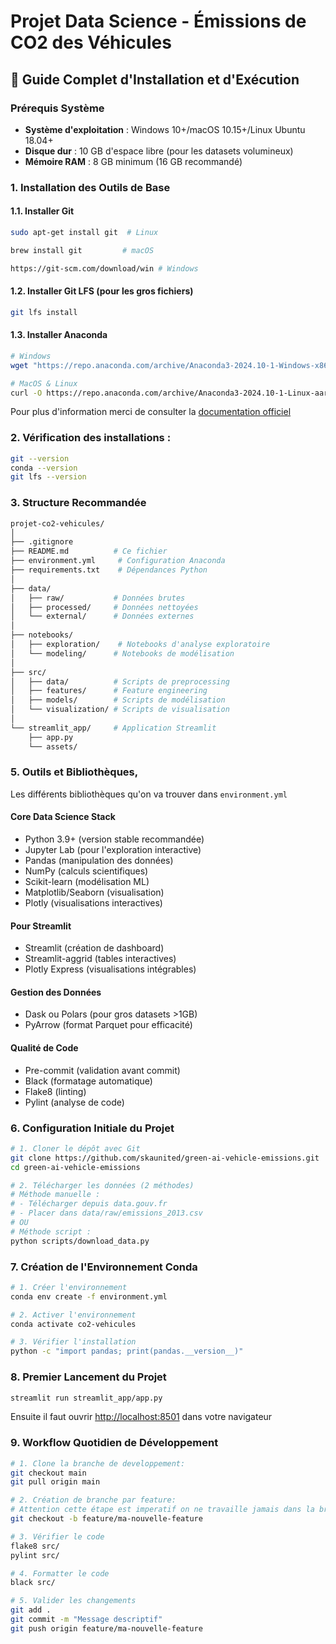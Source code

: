 # Projet Data Science - Émissions de CO2 des Véhicules

## 🚀 Guide Complet d'Installation et d'Exécution

### Prérequis Système
- **Système d'exploitation** : Windows 10+/macOS 10.15+/Linux Ubuntu 18.04+
- **Disque dur** : 10 GB d'espace libre (pour les datasets volumineux)
- **Mémoire RAM** : 8 GB minimum (16 GB recommandé)

### 1. Installation des Outils de Base

#### 1.1. Installer Git
```bash 
sudo apt-get install git  # Linux
```

```bash 
brew install git         # macOS
```

```bash 
https://git-scm.com/download/win # Windows
```

#### 1.2. Installer Git LFS (pour les gros fichiers)

```bash 
git lfs install
```

#### 1.3. Installer Anaconda

```bash
# Windows
wget "https://repo.anaconda.com/archive/Anaconda3-2024.10-1-Windows-x86_64.exe" -outfile "./Downloads/Anaconda3-2024.10-1-Windows-x86_64.exe"  
```

```bash
# MacOS & Linux
curl -O https://repo.anaconda.com/archive/Anaconda3-2024.10-1-Linux-aarch64.sh
```
Pour plus d'information merci de consulter la [documentation officiel](https://www.anaconda.com/docs/getting-started/anaconda/install)

### 2. Vérification des installations :

```bash
git --version
conda --version
git lfs --version
```
### 3. Structure Recommandée
```bash
projet-co2-vehicules/
│
├── .gitignore
├── README.md          # Ce fichier
├── environment.yml     # Configuration Anaconda
├── requirements.txt    # Dépendances Python
│
├── data/
│   ├── raw/           # Données brutes
│   ├── processed/     # Données nettoyées
│   └── external/      # Données externes
│
├── notebooks/
│   ├── exploration/    # Notebooks d'analyse exploratoire
│   └── modeling/      # Notebooks de modélisation
│
├── src/
│   ├── data/          # Scripts de preprocessing
│   ├── features/      # Feature engineering
│   ├── models/        # Scripts de modélisation
│   └── visualization/ # Scripts de visualisation
│
└── streamlit_app/     # Application Streamlit
    ├── app.py
    └── assets/
```

### 5. Outils et Bibliothèques, 
Les différents bibliothèques qu'on va trouver dans `environment.yml`

#### Core Data Science Stack
* Python 3.9+ (version stable recommandée)
* Jupyter Lab (pour l'exploration interactive)
* Pandas (manipulation des données)
* NumPy (calculs scientifiques)
* Scikit-learn (modélisation ML)
* Matplotlib/Seaborn (visualisation)
* Plotly (visualisations interactives)

#### Pour Streamlit
* Streamlit (création de dashboard)
* Streamlit-aggrid (tables interactives)
* Plotly Express (visualisations intégrables)

#### Gestion des Données
* Dask ou Polars (pour gros datasets >1GB)
* PyArrow (format Parquet pour efficacité)

#### Qualité de Code
* Pre-commit (validation avant commit)
* Black (formatage automatique)
* Flake8 (linting)
* Pylint (analyse de code)

### 6. Configuration Initiale du Projet
```bash
# 1. Cloner le dépôt avec Git
git clone https://github.com/skaunited/green-ai-vehicle-emissions.git
cd green-ai-vehicle-emissions

# 2. Télécharger les données (2 méthodes)
# Méthode manuelle :
# - Télécharger depuis data.gouv.fr
# - Placer dans data/raw/emissions_2013.csv
# OU
# Méthode script :
python scripts/download_data.py
```

### 7. Création de l'Environnement Conda
```bash
# 1. Créer l'environnement
conda env create -f environment.yml

# 2. Activer l'environnement
conda activate co2-vehicules

# 3. Vérifier l'installation
python -c "import pandas; print(pandas.__version__)"
```

### 8. Premier Lancement du Projet
```bash
streamlit run streamlit_app/app.py
```
Ensuite il faut ouvrir [http://localhost:8501](http://localhost:8501) dans votre navigateur

### 9. Workflow Quotidien de Développement
```bash
# 1. Clone la branche de developpement:
git checkout main
git pull origin main

# 2. Création de branche par feature:
# Attention cette étape est imperatif on ne travaille jamais dans la branche de developpement:
git checkout -b feature/ma-nouvelle-feature

# 3. Vérifier le code
flake8 src/
pylint src/

# 4. Formatter le code
black src/

# 5. Valider les changements
git add .
git commit -m "Message descriptif"
git push origin feature/ma-nouvelle-feature
```